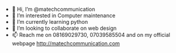 - 👋 Hi, I’m @matechcommunication
- 👀 I’m interested in Computer maintenance 
- 🌱 I’m currently learning python 
- 💞️ I’m looking to collaborate on web design 
- 📫 Reach me on 08169029730, 07039585504 and on my official webpage http://matechcommunication.com

<!---
matechcommunication/matechcommunication is a ✨ special ✨ repository because its `README.md` (this file) appears on your GitHub profile.
You can click the Preview link to take a look at your changes.
--->
